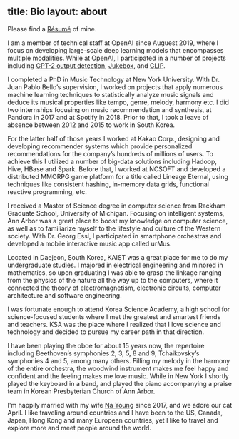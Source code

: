 title: Bio
layout: about
---

Please find a [Résumé](resume-jongwook-kim.pdf) of mine.

I am a member of technical staff at OpenAI since Auguest 2019, where I focus on developing large-scale deep learning models that encompasses multiple modalities. While at OpenAI, I participated in a number of projects including [GPT-2 output detection](https://github.com/openai/gpt-2-output-dataset/tree/master/detector), [Jukebox](https://openai.com/blog/jukebox), and [CLIP](https://openai.com/blog/clip/).

I completed a PhD in Music Technology at New York University. With Dr. Juan Pablo Bello’s supervision, I worked on projects that apply numerous machine learning techniques to statistically analyze music signals and deduce its musical properties like tempo, genre, melody, harmony etc. I did two internships focusing on music recommendation and synthesis, at Pandora in 2017 and at Spotify in 2018. Prior to that, I took a leave of absence between 2012 and 2015 to work in South Korea.

For the latter half of those years I worked at Kakao Corp., designing and developing recommender systems which provide personalized recommendations for the company’s hundreds of millions of users. To achieve this I utilized a number of big-data solutions including Hadoop, Hive, HBase and Spark. Before that, I worked at NCSOFT and developed a distributed MMORPG game platform for a title called Lineage Eternal, using techniques like consistent hashing, in-memory data grids, functional reactive programming, etc.

I received a Master of Science degree in computer science from Rackham Graduate School, University of Michigan. Focusing on intelligent systems, Ann Arbor was a great place to boost my knowledge on computer science, as well as to familiarize myself to the lifestyle and culture of the Western society. With Dr. Georg Essl, I participated in smartphone orchestras and developed a mobile interactive music app called urMus.

Located in Daejeon, South Korea, KAIST was a great place for me to do my undergraduate studies. I majored in electrical engineering and minored in mathematics, so upon graduating I was able to grasp the linkage ranging from the physics of the nature all the way up to the computers, where it connected the theory of electromagnetism, electronic circuits, computer architecture and software engineering.

I was fortunate enough to attend Korea Science Academy, a high school for science-focused students where I met the greatest and smartest friends and teachers. KSA was the place where I realized that I love science and technology and decided to pursue my career path in that direction.

I have been playing the oboe for about 15 years now, the repertoire including Beethoven’s symphonies 2, 3, 5, 8 and 9, Tchaikovsky’s symphonies 4 and 5, among many others. Filling my melody in the harmony of the entire orchestra, the woodwind instrument makes me feel happy and confident and the feeling makes me love music. While in New York I shortly played the keyboard in a band, and played the piano accompanying a praise team in Korean Presbyterian Church of Ann Arbor.

I'm happily married with my wife [Na Young](https://nayoungjun.github.io/) since 2017, and we adore our cat April. I like traveling around countries and I have been to the US, Canada, Japan, Hong Kong and many European countries, yet I like to travel and explore more and meet people around the world.
